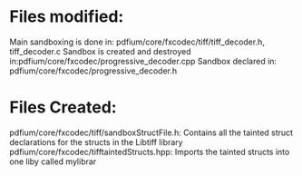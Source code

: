 # Files modified:
Main sandboxing is done in: pdfium/core/fxcodec/tiff/tiff_decoder.h, tiff_decoder.c
Sandbox is created and destroyed in:pdfium/core/fxcodec/progressive_decoder.cpp
Sandbox declared in: pdfium/core/fxcodec/progressive_decoder.h

# Files Created:
pdfium/core/fxcodec/tiff/sandboxStructFile.h: Contains all the tainted struct declarations for the structs in the Libtiff library
pdfium/core/fxcodec/tifftaintedStructs.hpp: Imports the tainted structs into one liby called mylibrar